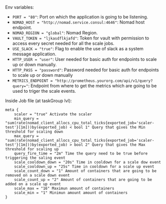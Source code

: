 Env variables:

*    `PORT = "80"`: Port on which the application is going to be listening.
*    `NOMAD_HOST = "http://nomad.service.consul:4646"`: Nomad host endpoint.
*    `NOMAD_REGION = "global"`: Nomad Region.
*    `VAULT_TOKEN = "ljkasdflkjafd"`: Token for vault with permission to access every secret needed for all the scale jobs.
*    `USE_SLACK = "true"`: Flag to enable the use of slack as a system message application.
*    `HTTP_USER = "user"`: User needed for basic auth for endpoints to scale up or down manually.
*    `HTTP_PASS = "password"`: Password needed for basic auth for endpoints to scale up or down manually
*    `METRICS_ENDPOINT = "http://prometheus.yourorg.com/api/v1/query?query="`: Endpoint from where to get the metrics which are going to be used to triger the scale events.

Inside Job file (at taskGroup lvl):
````
meta {
    scaler = "true" Activate the scaler
    min_query = "sum(rate(nomad_client_allocs_cpu_total_ticks{exported_job='scaler-test'}[1m]))by(exported_job) < bool 1" Query that gives the Min threshold for scaling down
    max_query = "sum(rate(nomad_client_allocs_cpu_total_ticks{exported_job='scaler-test'}[1m]))by(exported_job) > bool 2" Query that gives the Max threshold for scaling up
    query_fire_time = "2m" Time the query need to be true before triggering the saling event
    scale_cooldown_down = "20s" Time in cooldown for a scale dow event
    scale_cooldown_up = "25s" Time in cooldown for a scale up event
    scale_count_down = "1" Amount of containers that are going to be removed on a scale down event
    scale_count_up = "2" Amount of containers that are going to be added on a scale up event
    scale_max = "16" Maximun amount of containers
    scale_min = "1" Minimun amount amount of containers
}
````
